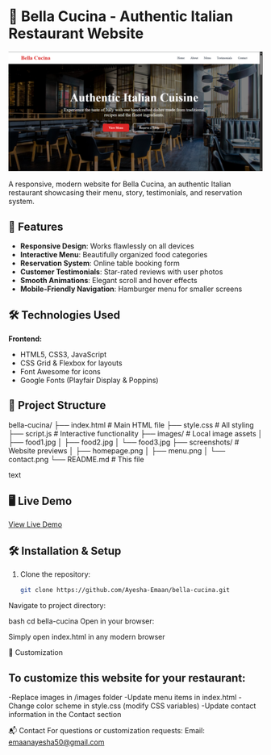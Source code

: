 # 🍝 Bella Cucina - Authentic Italian Restaurant Website

![Bella Cucina Home Page](SS1.png)

A responsive, modern website for Bella Cucina, an authentic Italian restaurant showcasing their menu, story, testimonials, and reservation system.

## 🚀 Features

- **Responsive Design**: Works flawlessly on all devices
- **Interactive Menu**: Beautifully organized food categories
- **Reservation System**: Online table booking form
- **Customer Testimonials**: Star-rated reviews with user photos
- **Smooth Animations**: Elegant scroll and hover effects
- **Mobile-Friendly Navigation**: Hamburger menu for smaller screens

## 🛠 Technologies Used

**Frontend:**
- HTML5, CSS3, JavaScript
- CSS Grid & Flexbox for layouts
- Font Awesome for icons
- Google Fonts (Playfair Display & Poppins)

## 📂 Project Structure

bella-cucina/
├── index.html # Main HTML file
├── style.css # All styling
├── script.js # Interactive functionality
├── images/ # Local image assets
│ ├── food1.jpg
│ ├── food2.jpg
│ └── food3.jpg
├── screenshots/ # Website previews
│ ├── homepage.png
│ ├── menu.png
│ └── contact.png
└── README.md # This file

text

## 🖥️ Live Demo

[View Live Demo](https://ayesha-emaan.github.io/Italian-Restaurant-Website/) 

## 🛠️ Installation & Setup

1. Clone the repository:
   ```bash
   git clone https://github.com/Ayesha-Emaan/bella-cucina.git
Navigate to project directory:

bash
cd bella-cucina
Open in your browser:

Simply open index.html in any modern browser
 
📝 Customization
## To customize this website for your restaurant:

-Replace images in /images folder
-Update menu items in index.html
-Change color scheme in style.css (modify CSS variables)
-Update contact information in the Contact section

📬 Contact
For questions or customization requests:
Email: emaanayesha50@gmail.com

